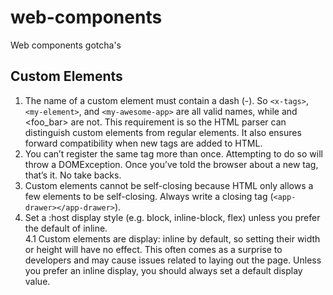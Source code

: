# web-components
Web components gotcha's



## Custom Elements
1. The name of a custom element must contain a dash (-). So `<x-tags>`, `<my-element>`, and `<my-awesome-app>` are all valid names, while <tabs> and <foo_bar> are not. This requirement is so the HTML parser can distinguish custom elements from regular elements. It also ensures forward compatibility when new tags are added to HTML.
2. You can’t register the same tag more than once. Attempting to do so will throw a DOMException. Once you’ve told the browser about a new tag, that’s it. No take backs.
3. Custom elements cannot be self-closing because HTML only allows a few elements to be self-closing. Always write a closing tag (`<app-drawer></app-drawer>`).
4. Set a :host display style (e.g. block, inline-block, flex) unless you prefer the default of inline.  
  4.1  Custom elements are display: inline by default, so setting their width or height will have no effect. This often comes as a surprise to developers and may cause issues related to laying out the page. Unless you prefer an inline display, you should always set a default display value.
